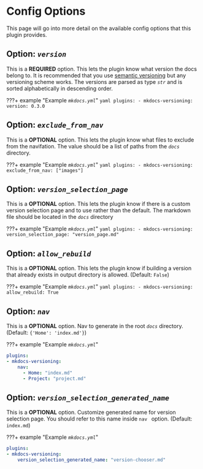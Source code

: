 # Config Options

This page will go into more detail on the available config options that this plugin provides. 

## Option: *`version`* 

This is a **REQUIRED** option. This lets the plugin know what version the docs belong to. It is recommended that you use [semantic versioning](https://semver.org/) but any versioning scheme works. The versions are parsed as type *`str`* and is sorted alphabetically in descending order. 

???+ example "Example *`mkdocs.yml`*"
    ```yaml
    plugins:
    - mkdocs-versioning:
        version: 0.3.0
    ```

## Option: *`exclude_from_nav`* 

This is a **OPTIONAL** option. This lets the plugin know what files to exclude from the navifation. The value should be a list of paths from the *`docs`* directory.

???+ example "Example *`mkdocs.yml`*"
    ```yaml
    plugins:
    - mkdocs-versioning:
        exclude_from_nav: ["images"]
    ```

## Option: *`version_selection_page`* 

This is a **OPTIONAL** option. This lets the plugin know if there is a custom version selection page and to use rather than the default. The markdown file should be located in the *`docs`* directory

???+ example "Example *`mkdocs.yml`*"
    ```yaml
    plugins:
    - mkdocs-versioning:
        version_selection_page: "version_page.md"
    ```

## Option: *`allow_rebuild`*

This is a **OPTIONAL** option. This lets the plugin know if building a version that already exists in output directory is allowed. (Default: `False`)

???+ example "Example *`mkdocs.yml`*"
    ```yaml
    plugins:
    - mkdocs-versioning:
        allow_rebuild: True
    ```

## Option: *`nav`*

This is a **OPTIONAL** option. Nav to generate in the root *`docs`* directory. (Default: `{'Home': 'index.md'}`)

???+ example "Example *`mkdocs.yml`*"
```yaml
plugins:
- mkdocs-versioning:
    nav: 
      - Home: "index.md"
      - Project: "project.md" 
```

## Option: *`version_selection_generated_name`*

This is a **OPTIONAL** option. Customize generated name for version selection page. You should refer to this name inside 
`nav ` option. (Default: `index.md`)

???+ example "Example *`mkdocs.yml`*"
```yaml
plugins:
- mkdocs-versioning:
    version_selection_generated_name: "version-chooser.md"
```
